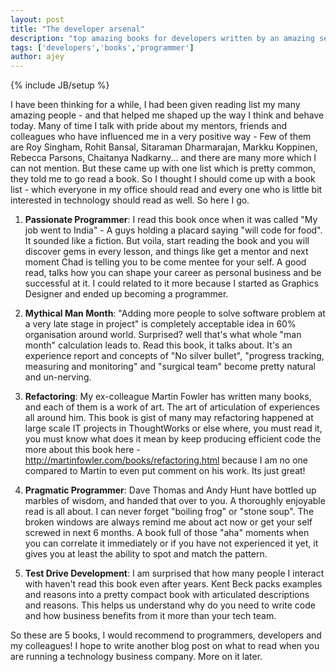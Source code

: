 ```yaml
---
layout: post
title: "The developer arsenal"
description: "top amazing books for developers written by an amazing set of people"
tags: ['developers','books','programmer']
author: ajey
---
```

{% include JB/setup %}

I have been thinking for a while, I had been given reading list my many amazing people - and that helped me shaped up the way I think and behave today.
Many of time I talk with pride about my mentors, friends and colleagues who have influenced me in a very positive way -
Few of them are Roy Singham, Rohit Bansal, Sitaraman Dharmarajan, Markku Koppinen, Rebecca Parsons, Chaitanya Nadkarny... and there are many more which I can not mention.
But these came up with one list which is pretty common, they told me to go read a book.
So I thought I should come up with a book list - which everyone in my office should read and every one who is little bit interested in technology should read as well. So here I go.

1. **Passionate Programmer**:
I read this book once when it was called "My job went to India" - A guys holding a placard saying "will code for food".
It sounded like a fiction. But voila, start reading the book and you will discover gems in every lesson,
and things like get a mentor and next moment Chad is telling you to be come mentee for your self.
A good read, talks how you can shape your career as personal business and be successful at it.
I could related to it more because I started as Graphics Designer and ended up becoming a programmer.

2. **Mythical Man Month**:
"Adding more people to solve software problem at a very late stage in project" is completely acceptable idea in 60% organisation around world.
Surprised? well that's what whole "man month" calculation leads to. Read this book, it talks about.
It's an experience report and concepts of "No silver bullet", "progress tracking, measuring and monitoring" and "surgical team" become pretty natural and un-nerving.

3. **Refactoring**:
My ex-colleague Martin Fowler has written many books, and each of them is a work of art. The art of articulation of experiences all around him.
This book is gist of many may refactoring happened at large scale IT projects in ThoughtWorks or else where, you must read it,
you must know what does it mean by keep producing efficient code the more about this book here - http://martinfowler.com/books/refactoring.html
because I am no one compared to Martin to even put comment on his work. Its just great!

4. **Pragmatic Programmer**:
Dave Thomas and Andy Hunt have bottled up marbles of wisdom, and handed that over to you.
A thoroughly enjoyable read is all about. I can never forget "boiling frog" or "stone soup".
The broken windows are always remind me about act now or get your self screwed in next 6 months.
A book full of those "aha" moments when you can correlate it immediately or if you have not experienced it yet, it gives you at least the ability to spot and match the pattern.

5. **Test Drive Development**:
I am surprised that how many people I interact with haven't read this book even after years.
Kent Beck packs examples and reasons into a pretty compact book with articulated descriptions and reasons.
This helps us understand why do you need to write code and how business benefits from it more than your tech team.

So these are 5 books, I would recommend to programmers, developers and my colleagues!
I hope to write another blog post on what to read when you are running a technology business company. More on it later.
